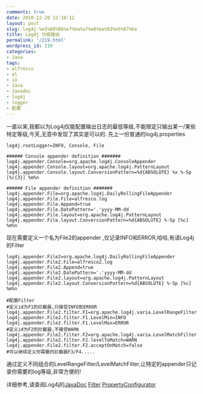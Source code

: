 ```yaml
---
comments: true
date: 2010-12-20 12:18:12
layout: post
slug: log4j-%e5%88%86%e7%ba%a7%e8%be%93%e5%87%ba
title: Log4j 分级输出
permalink: '/219.html'
wordpress_id: 219
categories:
- Java
tags:
- alfresco
- el
- io
- Java
- Javadoc
- log4j
- logger
- 配置
---
```


一直以来,我都以为Log4j仅能配置输出日志的最低等级,不能限定只输出某一/某些特定等级,今天,无意中发现了其实是可以的.
先上一份普通的log4j.properties

    log4j.rootLogger=INFO, Console, File
    
    ###### Console appender definition #######
    log4j.appender.Console=org.apache.log4j.ConsoleAppender
    log4j.appender.Console.layout=org.apache.log4j.PatternLayout
    log4j.appender.Console.layout.ConversionPattern=%d{ABSOLUTE} %x %-5p [%c{3}] %m%n
    
    ###### File appender definition #######
    log4j.appender.File=org.apache.log4j.DailyRollingFileAppender
    log4j.appender.File.File=alfresco.log
    log4j.appender.File.Append=true
    log4j.appender.File.DatePattern='.'yyyy-MM-dd
    log4j.appender.File.layout=org.apache.log4j.PatternLayout
    log4j.appender.File.layout.ConversionPattern=%d{ABSOLUTE} %-5p [%c] %m%n
    
现在需要定义一个名为File2的appender ,仅记录INFO和ERROR,哈哈,有请Log4j的Filter

    log4j.appender.File2=org.apache.log4j.DailyRollingFileAppender
    log4j.appender.File2.File=alfresco2.log
    log4j.appender.File2.Append=true
    log4j.appender.File2.DatePattern='.'yyyy-MM-dd
    log4j.appender.File2.layout=org.apache.log4j.PatternLayout
    log4j.appender.File2.layout.ConversionPattern=%d{ABSOLUTE} %-5p [%c] %m%n
    
    #配置Filter
    #定义id为F1的拦截器,只接受INFO到ERROR
    log4j.appender.File2.filter.F1=org.apache.log4j.varia.LevelRangeFilter
    log4j.appender.File2.filter.F1.LevelMin=INFO
    log4j.appender.File2.filter.F1.LevelMax=ERROR
    #定义id为F2的拦截器,不接受WARN
    log4j.appender.File2.filter.F2=org.apache.log4j.varia.LevelMatchFilter
    log4j.appender.File2.filter.F2.levelToMatch=WARN
    log4j.appender.File2.filter.F2.acceptOnMatch=false
    #可以继续定义你需要的拦截器F3/F4.....
    
通过定义不同组合的LevelRangeFilter/LevelMatchFilter,让特定的appender只记录你需要的log等级,非常方便的!

详细参考,请查阅Log4j的[JavaDoc](http://logging.apache.org/log4j/1.2/apidocs/) [Filter](http://logging.apache.org/log4j/1.2/apidocs/org/apache/log4j/spi/Filter.html) [PropertyConfigurator](http://logging.apache.org/log4j/1.2/apidocs/org/apache/log4j/PropertyConfigurator.html)
